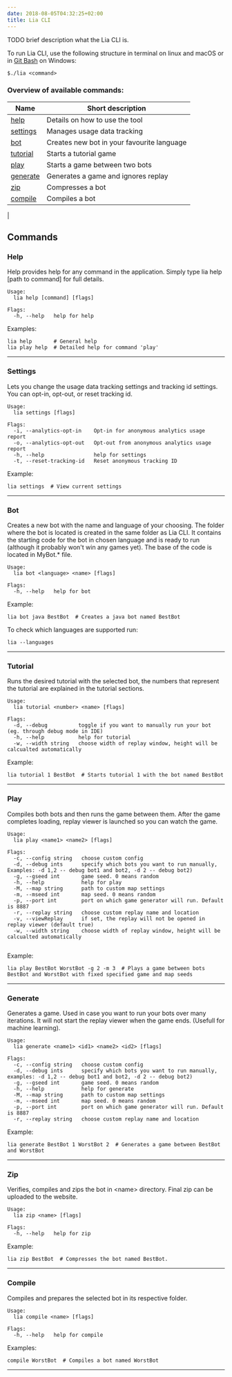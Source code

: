 ```yaml
---
date: 2018-08-05T04:32:25+02:00
title: Lia CLI
---
```


TODO brief description what the Lia CLI is.

To run Lia CLI, use the following structure in terminal on linux and macOS or in [Git Bash](https://gitforwindows.org/) on Windows:
```shell
$./lia <command>
```



### Overview of available commands:

Name | Short description
--- | --- 
[help](#help) | Details on how to use the tool
[settings](#settings) | Manages usage data tracking
[bot](#bot) | Creates new bot in your favourite language
[tutorial](#tutorial) | Starts a tutorial game
[play](#play) | Starts a game between two bots
[generate](#generate) | Generates a game and ignores replay
[zip](#zip) | Compresses a bot
[compile](#compile) | Compiles a bot
|

## Commands

### Help

Help provides help for any command in the application.
Simply type lia help [path to command] for full details.

```shell
Usage:
  lia help [command] [flags]

Flags:
  -h, --help   help for help
```

Examples:

```shell
lia help       # General help 
lia play help  # Detailed help for command 'play'
```
----

### Settings

Lets you change the usage data tracking settings and tracking id settings. You can opt-in, opt-out, or reset tracking id.

```shell
Usage:
  lia settings [flags]

Flags:
  -i, --analytics-opt-in    Opt-in for anonymous analytics usage report
  -o, --analytics-opt-out   Opt-out from anonymous analytics usage report
  -h, --help                help for settings
  -t, --reset-tracking-id   Reset anonymous tracking ID
```

Example:

```shell
lia settings  # View current settings
```
----
### Bot

Creates a new bot with the name and language of your choosing. The folder where the bot is located is created in the same folder as Lia CLI. It contains the starting code for the bot in chosen language and is ready to run (although it probably won't win any games yet). The base of the code is located in MyBot.* file.

```shell
Usage:
  lia bot <language> <name> [flags]

Flags:
  -h, --help   help for bot
```

Example:

```shell
lia bot java BestBot  # Creates a java bot named BestBot
```

To check which languages are supported run: 
```shell
lia --languages
```

----

### Tutorial

Runs the desired tutorial with the selected bot, the numbers that represent the tutorial are explained in the tutorial sections.

```shell
Usage:
  lia tutorial <number> <name> [flags]

Flags:
  -d, --debug          toggle if you want to manually run your bot (eg. through debug mode in IDE)
  -h, --help           help for tutorial
  -w, --width string   choose width of replay window, height will be calcualted automatically

```

Example:

```shell
lia tutorial 1 BestBot  # Starts tutorial 1 with the bot named BestBot
```
----
### Play

Compiles both bots and then runs the game between them. After the game completes loading, replay viewer is launched so you can watch the game.

```shell
Usage:
  lia play <name1> <name2> [flags]

Flags:
  -c, --config string   choose custom config
  -d, --debug ints      specify which bots you want to run manually, Examples: -d 1,2 -- debug bot1 and bot2, -d 2 -- debug bot2)
  -g, --gseed int       game seed. 0 means random
  -h, --help            help for play
  -M, --map string      path to custom map settings
  -m, --mseed int       map seed. 0 means random
  -p, --port int        port on which game generator will run. Default is 8887
  -r, --replay string   choose custom replay name and location
  -v, --viewReplay      if set, the replay will not be opened in replay viewer (default true)
  -w, --width string    choose width of replay window, height will be calcualted automatically


```

Example:

```shell
lia play BestBot WorstBot -g 2 -m 3  # Plays a game between bots BestBot and WorstBot with fixed specified game and map seeds
```
----
### Generate

Generates a game. Used in case you want to run your bots over many iterations. It will not start the replay viewer when the game ends. (Usefull for machine learning).

```shell
Usage:
  lia generate <name1> <id1> <name2> <id2> [flags]

Flags:
  -c, --config string   choose custom config
  -d, --debug ints      specify which bots you want to run manually, examples: -d 1,2 -- debug bot1 and bot2, -d 2 -- debug bot2)
  -g, --gseed int       game seed. 0 means random
  -h, --help            help for generate
  -M, --map string      path to custom map settings
  -m, --mseed int       map seed. 0 means random
  -p, --port int        port on which game generator will run. Default is 8887
  -r, --replay string   choose custom replay name and location

```

Example:

```shell
lia generate BestBot 1 WorstBot 2  # Generates a game between BestBot and WorstBot
```
----
### Zip

Verifies, compiles and zips the bot in \<name> directory. Final zip can be uploaded to the website.

```shell
Usage:
  lia zip <name> [flags]

Flags:
  -h, --help   help for zip

```

Example:

```shell
lia zip BestBot  # Compresses the bot named BestBot.
```

----
### Compile

Compiles and prepares the selected bot in its respective folder.

```shell
Usage:
  lia compile <name> [flags]

Flags:
  -h, --help   help for compile
```
Examples:

```shell
compile WorstBot  # Compiles a bot named WorstBot
```

----
